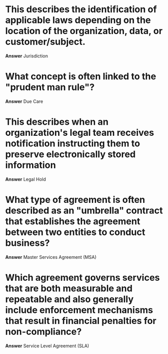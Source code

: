 # This describes the identification of applicable laws depending on the location of the organization, data, or customer/subject.

**Answer**
Jurisdiction

# What concept is often linked to the "prudent man rule"?

**Answer**
Due Care 

# This describes when an organization's legal team receives notification instructing them to preserve electronically stored information

**Answer**
Legal Hold

# What type of agreement is often described as an "umbrella" contract that establishes the agreement between two entities to conduct business?

**Answer**
Master Services Agreement (MSA)

# Which agreement governs services that are both measurable and repeatable and also generally include enforcement mechanisms that result in financial penalties for non-compliance?

**Answer**
Service Level Agreement (SLA)

